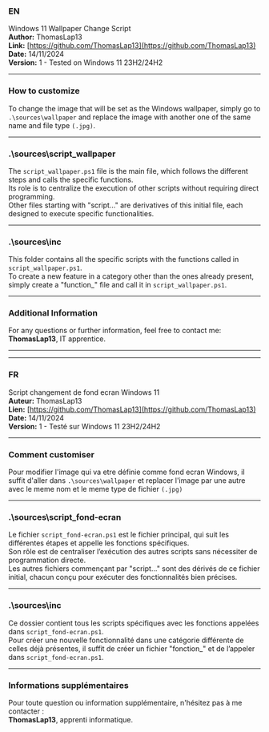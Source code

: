 ﻿### EN

Windows 11 Wallpaper Change Script  
**Author:** ThomasLap13  
**Link:** [https://github.com/ThomasLap13](https://github.com/ThomasLap13)  
**Date:** 14/11/2024  
**Version:** 1 - Tested on Windows 11 23H2/24H2  

---

### How to customize

To change the image that will be set as the Windows wallpaper, simply go to `.\sources\wallpaper` and replace the image with another one of the same name and file type `(.jpg)`.

---

### .\sources\script_wallpaper

The `script_wallpaper.ps1` file is the main file, which follows the different steps and calls the specific functions.  
Its role is to centralize the execution of other scripts without requiring direct programming.  
Other files starting with "script..." are derivatives of this initial file, each designed to execute specific functionalities.

---

### .\sources\inc

This folder contains all the specific scripts with the functions called in `script_wallpaper.ps1`.  
To create a new feature in a category other than the ones already present, simply create a "function_" file and call it in `script_wallpaper.ps1`.

---

### Additional Information

For any questions or further information, feel free to contact me:  
**ThomasLap13**, IT apprentice.

---
---

### FR

Script changement de fond ecran Windows 11  
**Auteur:** ThomasLap13  
**Lien:** [https://github.com/ThomasLap13](https://github.com/ThomasLap13)  
**Date:** 14/11/2024  
**Version:** 1 - Testé sur Windows 11 23H2/24H2  

---

### Comment customiser

Pour modifier l'image qui va etre définie comme fond ecran Windows, il suffit d'aller dans `.\sources\wallpaper` et replacer l'image par une autre avec le meme nom et le meme type de fichier `(.jpg)`

---

### .\sources\script_fond-ecran

Le fichier `script_fond-ecran.ps1` est le fichier principal, qui suit les différentes étapes et appelle les fonctions spécifiques.  
Son rôle est de centraliser l’exécution des autres scripts sans nécessiter de programmation directe.  
Les autres fichiers commençant par "script..." sont des dérivés de ce fichier initial, chacun conçu pour exécuter des fonctionnalités bien précises.

---

### .\sources\inc

Ce dossier contient tous les scripts spécifiques avec les fonctions appelées dans `script_fond-ecran.ps1`.  
Pour créer une nouvelle fonctionnalité dans une catégorie différente de celles déjà présentes, il suffit de créer un fichier "fonction_" et de l’appeler dans `script_fond-ecran.ps1`.

---

### Informations supplémentaires

Pour toute question ou information supplémentaire, n'hésitez pas à me contacter :  
**ThomasLap13**, apprenti informatique.
